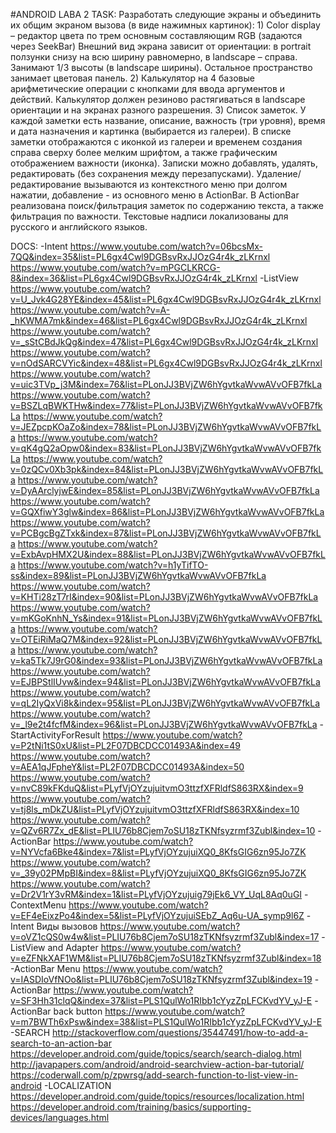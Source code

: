 #ANDROID LABA 2
TASK:
Разработать следующие экраны и объединить их общим экраном вызова (в виде нажимных картинок):
	1)	Color display – редактор цвета по трем основным составляющим RGB (задаются через SeekBar)
		Внешний вид экрана зависит от ориентации: в portrait ползунки снизу на всю ширину 
		равномерно, в landscape – справа. Занимают 1/3 высоты (в landscape ширины). Остальное 
		пространство занимает цветовая панель.
	2)	Калькулятор на 4 базовые арифметические операции с кнопками для ввода аргументов и 
		действий. Калькулятор должен резиново растягиваться в landscape ориентации и на 
		экранах разного разрешения.
	3)	Список заметок. У каждой заметки есть название, описание, важность (три уровня), 
		время и дата назначения и картинка (выбирается из галереи). В списке заметки 
		отображаются с иконкой из галереи и временем создания справа сверху более мелким 
		шрифтом, а также графическим отображением важности (иконка). Записки можно добавлять, 
		удалять, редактировать (без сохранения между перезапусками). Удаление/редактирование 
		вызываются из контекстного меню при долгом нажатии, добавление - из основного меню в 
		ActionBar. В ActionBar реализована поиск/фильтрация заметок по содержанию текста, а 
		также фильтрация по важности. Текстовые надписи локализованы для русского и английского языков.

DOCS:
	-Intent
	https://www.youtube.com/watch?v=06bcsMx-7QQ&index=35&list=PL6gx4Cwl9DGBsvRxJJOzG4r4k_zLKrnxl
	https://www.youtube.com/watch?v=mPGCLKRCG-8&index=36&list=PL6gx4Cwl9DGBsvRxJJOzG4r4k_zLKrnxl
	-ListView
	https://www.youtube.com/watch?v=U_Jvk4G28YE&index=45&list=PL6gx4Cwl9DGBsvRxJJOzG4r4k_zLKrnxl
	https://www.youtube.com/watch?v=A-_hKWMA7mk&index=46&list=PL6gx4Cwl9DGBsvRxJJOzG4r4k_zLKrnxl
	https://www.youtube.com/watch?v=_sStCBdJkQg&index=47&list=PL6gx4Cwl9DGBsvRxJJOzG4r4k_zLKrnxl
	https://www.youtube.com/watch?v=nOdSARCVYic&index=48&list=PL6gx4Cwl9DGBsvRxJJOzG4r4k_zLKrnxl
	https://www.youtube.com/watch?v=uic3TVp_j3M&index=76&list=PLonJJ3BVjZW6hYgvtkaWvwAVvOFB7fkLa
	https://www.youtube.com/watch?v=BSZLqBWKTHw&index=77&list=PLonJJ3BVjZW6hYgvtkaWvwAVvOFB7fkLa
	https://www.youtube.com/watch?v=JEZpcpKOaZo&index=78&list=PLonJJ3BVjZW6hYgvtkaWvwAVvOFB7fkLa
	https://www.youtube.com/watch?v=qK4gQ2aOpw0&index=83&list=PLonJJ3BVjZW6hYgvtkaWvwAVvOFB7fkLa
	https://www.youtube.com/watch?v=0zQCv0Xb3pk&index=84&list=PLonJJ3BVjZW6hYgvtkaWvwAVvOFB7fkLa
	https://www.youtube.com/watch?v=DyAArclyjwE&index=85&list=PLonJJ3BVjZW6hYgvtkaWvwAVvOFB7fkLa
	https://www.youtube.com/watch?v=GQXfiwY3glw&index=86&list=PLonJJ3BVjZW6hYgvtkaWvwAVvOFB7fkLa
	https://www.youtube.com/watch?v=PCBgcBgZTxk&index=87&list=PLonJJ3BVjZW6hYgvtkaWvwAVvOFB7fkLa
	https://www.youtube.com/watch?v=ExbAvpHMX2U&index=88&list=PLonJJ3BVjZW6hYgvtkaWvwAVvOFB7fkLa
	https://www.youtube.com/watch?v=h1yTifTO-ss&index=89&list=PLonJJ3BVjZW6hYgvtkaWvwAVvOFB7fkLa
	https://www.youtube.com/watch?v=KHTi28zT7rI&index=90&list=PLonJJ3BVjZW6hYgvtkaWvwAVvOFB7fkLa
	https://www.youtube.com/watch?v=mKGoKnhN_Ys&index=91&list=PLonJJ3BVjZW6hYgvtkaWvwAVvOFB7fkLa
	https://www.youtube.com/watch?v=OTEiRiMaQ7M&index=92&list=PLonJJ3BVjZW6hYgvtkaWvwAVvOFB7fkLa
	https://www.youtube.com/watch?v=ka5Tk7J9rG0&index=93&list=PLonJJ3BVjZW6hYgvtkaWvwAVvOFB7fkLa
	https://www.youtube.com/watch?v=EJBPStlIUvw&index=94&list=PLonJJ3BVjZW6hYgvtkaWvwAVvOFB7fkLa
	https://www.youtube.com/watch?v=qL2IyQxVi8k&index=95&list=PLonJJ3BVjZW6hYgvtkaWvwAVvOFB7fkLa
	https://www.youtube.com/watch?v=_l9e2t4fcfM&index=96&list=PLonJJ3BVjZW6hYgvtkaWvwAVvOFB7fkLa
	-StartActivityForResult
	https://www.youtube.com/watch?v=P2tNi1tS0xU&list=PL2F07DBCDCC01493A&index=49
	https://www.youtube.com/watch?v=AEA1qJFpheY&list=PL2F07DBCDCC01493A&index=50
	https://www.youtube.com/watch?v=nvC89kFKduQ&list=PLyfVjOYzujuitvmO3ttzfXFRldfS863RX&index=9
	https://www.youtube.com/watch?v=tj8ls_mDkZU&list=PLyfVjOYzujuitvmO3ttzfXFRldfS863RX&index=10
	https://www.youtube.com/watch?v=QZv6R7Zx_dE&list=PLIU76b8Cjem7oSU18zTKNfsyzrmf3Zubl&index=10
	-ActionBar
	https://www.youtube.com/watch?v=NYVcfa6Bke4&index=7&list=PLyfVjOYzujuiXQ0_8KfsGIG6zn95Jo7ZK
	https://www.youtube.com/watch?v=_39y02PMpBI&index=8&list=PLyfVjOYzujuiXQ0_8KfsGIG6zn95Jo7ZK
	https://www.youtube.com/watch?v=Dr2V1rY3vRM&index=1&list=PLyfVjOYzujuig79jEk6_VY_UqL8Aq0uGI
	-ContextMenu
	https://www.youtube.com/watch?v=EF4eEixzPo4&index=5&list=PLyfVjOYzujuiSEbZ_Aq6u-UA_symp9l6Z
	-Intent Виды вызовов
	https://www.youtube.com/watch?v=oVZ1cQS0w4w&list=PLIU76b8Cjem7oSU18zTKNfsyzrmf3Zubl&index=17
	-ListView and Adapter
	https://www.youtube.com/watch?v=eZFNkXAF1WM&list=PLIU76b8Cjem7oSU18zTKNfsyzrmf3Zubl&index=18
	-ActionBar Menu
	https://www.youtube.com/watch?v=IASDIoVfNOo&list=PLIU76b8Cjem7oSU18zTKNfsyzrmf3Zubl&index=19
	-ActionBar
	https://www.youtube.com/watch?v=SF3Hh31clqQ&index=37&list=PLS1QulWo1RIbb1cYyzZpLFCKvdYV_yJ-E
	-ActionBar back button
	https://www.youtube.com/watch?v=m7BWTh6xPsw&index=38&list=PLS1QulWo1RIbb1cYyzZpLFCKvdYV_yJ-E
	-SEARCH
	http://stackoverflow.com/questions/35447491/how-to-add-a-search-to-an-action-bar
	https://developer.android.com/guide/topics/search/search-dialog.html
	http://javapapers.com/android/android-searchview-action-bar-tutorial/
	https://coderwall.com/p/zpwrsg/add-search-function-to-list-view-in-android
	-LOCALIZATION
	https://developer.android.com/guide/topics/resources/localization.html
	https://developer.android.com/training/basics/supporting-devices/languages.html

